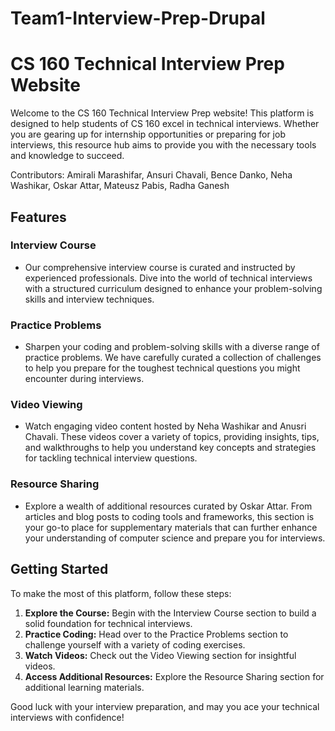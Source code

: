 # Team1-Interview-Prep-Drupal

# CS 160 Technical Interview Prep Website

Welcome to the CS 160 Technical Interview Prep website! This platform is designed to help students of CS 160 excel in technical interviews. Whether you are gearing up for internship opportunities or preparing for job interviews, this resource hub aims to provide you with the necessary tools and knowledge to succeed.

Contributors: Amirali Marashifar, Ansuri Chavali, Bence Danko, Neha Washikar, Oskar Attar, Mateusz Pabis, Radha Ganesh

## Features

### Interview Course
- Our comprehensive interview course is curated and instructed by experienced professionals. Dive into the world of technical interviews with a structured curriculum designed to enhance your problem-solving skills and interview techniques.

### Practice Problems
- Sharpen your coding and problem-solving skills with a diverse range of practice problems. We have carefully curated a collection of challenges to help you prepare for the toughest technical questions you might encounter during interviews.

### Video Viewing
- Watch engaging video content hosted by Neha Washikar and Anusri Chavali. These videos cover a variety of topics, providing insights, tips, and walkthroughs to help you understand key concepts and strategies for tackling technical interview questions.

### Resource Sharing
- Explore a wealth of additional resources curated by Oskar Attar. From articles and blog posts to coding tools and frameworks, this section is your go-to place for supplementary materials that can further enhance your understanding of computer science and prepare you for interviews.

## Getting Started

To make the most of this platform, follow these steps:

1. **Explore the Course:** Begin with the Interview Course section to build a solid foundation for technical interviews.
2. **Practice Coding:** Head over to the Practice Problems section to challenge yourself with a variety of coding exercises.
3. **Watch Videos:** Check out the Video Viewing section for insightful videos.
4. **Access Additional Resources:** Explore the Resource Sharing section for additional learning materials.

Good luck with your interview preparation, and may you ace your technical interviews with confidence!
